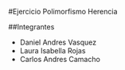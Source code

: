 #Ejercicio Polimorfismo Herencia

##Integrantes

* Daniel Andres Vasquez 
* Laura Isabella Rojas 
* Carlos Andres Camacho